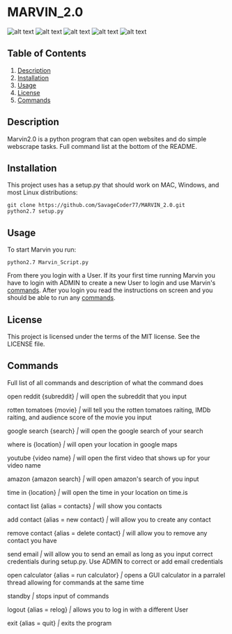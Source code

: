 # MARVIN_2.0
![alt text](https://img.shields.io/github/license/SavageCoder77/MARVIN_2.0.svg)
![alt text](https://img.shields.io/github/stars/SavageCoder77/MARVIN_2.0.svg)
![alt text](https://img.shields.io/github/forks/SavageCoder77/MARVIN_2.0.svg)
![alt text](https://img.shields.io/github/issues/SavageCoder77/MARVIN_2.0.svg)
![alt text](https://img.shields.io/badge/Marvin%20Version-0.0.2-brightgreen.svg)

## Table of Contents
1. [Description](#description)
2. [Installation](#installation)
3. [Usage](#usage)
4. [License](#license)
5. [Commands](#commands)

## Description
Marvin2.0 is a python program that can open websites and do simple webscrape tasks. Full command list at the bottom of the README.

## Installation
This project uses has a setup.py that should work on MAC, Windows, and most Linux distributions:
```
git clone https://github.com/SavageCoder77/MARVIN_2.0.git
python2.7 setup.py
```

## Usage
To start Marvin you run:
```
python2.7 Marvin_Script.py
```
From there you login with a User. If its your first time running Marvin you have to login with ADMIN to create a new User to login and use Marvin's [commands](#commands). After you login you read the instructions on screen and you should be able to run any [commands](#commands).

## License
This project is licensed under the terms of the MIT license. See the LICENSE file.

## Commands
Full list of all commands and description of what the command does


open reddit {subreddit} _|_ will open the subreddit that you input


rotten tomatoes {movie} _|_ will tell you the rotten tomatoes raiting, IMDb raiting, and audience score of the movie you input


google search {search}  _|_ will open the google search of your search


where is {location} _|_ will open your location in google maps


youtube {video name} _|_ will open the first video that shows up for your video name


amazon {amazon search}  _|_ will open amazon's search of you input


time in {location} _|_ will open the time in your location on time.is


contact list {alias = contacts} _|_  will show you contacts  


add contact {alias = new contact} _|_ will allow you to create any contact  


remove contact {alias = delete contact} _|_ will allow you to remove any contact you have


send email _|_ will allow you to send an email as long as you input correct credentials during setup.py. Use ADMIN to correct or add email credentials


open calculator {alias = run calculator} _|_ opens a GUI calculator in a parralel thread allowing for commands at the same time


standby _|_ stops input of commands


logout {alias = relog} _|_ allows you to log in with a different User


exit {alias = quit} _|_ exits the program
